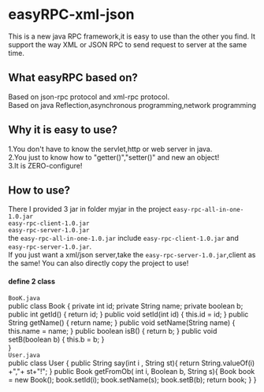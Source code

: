 # easyRPC-xml-json
This is a new java RPC framework,it is easy to use than the other you find.
It support the way XML or JSON RPC to send request to server at the same time.

## What easyRPC based on?
Based on json-rpc protocol and xml-rpc protocol.</br>
Based on java Reflection,asynchronous programming,network programming</br>

## Why it is easy to use?
1.You don't have to know the servlet,http or web server in java.</br>
2.You just to know how to "getter()","setter()" and new an object!</br>
3.It is ZERO-configure!</br>

## How to use?
There I provided 3 jar in folder myjar in the project
`easy-rpc-all-in-one-1.0.jar`</br>
`easy-rpc-client-1.0.jar`</br>
`easy-rpc-server-1.0.jar`</br>
the `easy-rpc-all-in-one-1.0.jar` include `easy-rpc-client-1.0.jar` and `easy-rpc-server-1.0.jar`.</br>
If you just want a xml/json server,take the `easy-rpc-server-1.0.jar`,client as the same!
You can also directly copy the project to use!

#### define 2 class
`BooK.java`</br>
	public class Book {
	   private int id;
	   private String name;
	   private boolean b;
	   public int getId() {
	      return id;
	   }
	   public void setId(int id) {
	      this.id = id;
	   }
	   public String getName() {
	      return name;
	   }
	   public void setName(String name) {
	      this.name = name;
	   }
	   public boolean isB() {
	      return b;
	   }
	   public void setB(boolean b) {
	      this.b = b;
	   }	
	}
</br>`User.java`</br>
	public class User {
	   public String say(int i , String st){
	      return String.valueOf(i) +","+ st+"!";
	   }
	   public Book getFromOb( int i, Boolean b, String s){
	      Book book = new  Book();
	      book.setId(i);
	      book.setName(s);
	      book.setB(b);
	      return book;
	   }
	}



	
